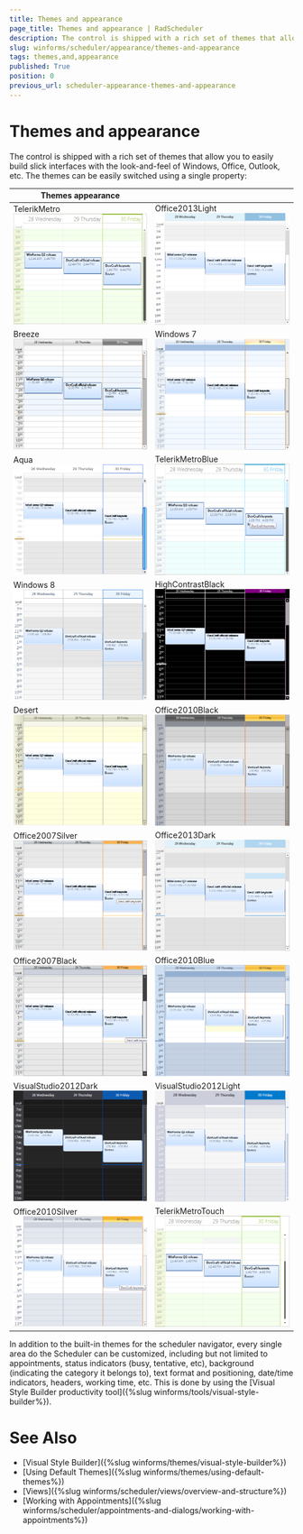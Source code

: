 ```yaml
---
title: Themes and appearance
page_title: Themes and appearance | RadScheduler
description: The control is shipped with a rich set of themes that allow you to easily build slick interfaces with the look-and-feel of Windows, Office, Outlook, etc.
slug: winforms/scheduler/appearance/themes-and-appearance
tags: themes,and,appearance
published: True
position: 0
previous_url: scheduler-appearance-themes-and-appearance
---
```


# Themes and appearance

The control is shipped with a rich set of themes that allow you to easily build slick interfaces with the look-and-feel of Windows, Office, Outlook, etc. The themes can be easily switched using a single property:
        
| Themes appearance |  |
| ------ | ------ |
|TelerikMetro![scheduler-appearance-themes-and-appearance 001](images/scheduler-appearance-themes-and-appearance015.png)|Office2013Light![scheduler-appearance-themes-and-appearance 002](images/scheduler-appearance-themes-and-appearance002.png)|
|Breeze![scheduler-appearance-themes-and-appearance 003](images/scheduler-appearance-themes-and-appearance003.png)|Windows 7![scheduler-appearance-themes-and-appearance 004](images/scheduler-appearance-themes-and-appearance004.png)|
|Aqua![scheduler-appearance-themes-and-appearance 005](images/scheduler-appearance-themes-and-appearance005.png)|TelerikMetroBlue![scheduler-appearance-themes-and-appearance 006](images/scheduler-appearance-themes-and-appearance006.png)|
|Windows 8![scheduler-appearance-themes-and-appearance 007](images/scheduler-appearance-themes-and-appearance007.png)|HighContrastBlack![scheduler-appearance-themes-and-appearance 008](images/scheduler-appearance-themes-and-appearance008.png)|
|Desert![scheduler-appearance-themes-and-appearance 009](images/scheduler-appearance-themes-and-appearance009.png)|Office2010Black![scheduler-appearance-themes-and-appearance 010](images/scheduler-appearance-themes-and-appearance010.png)|
|Office2007Silver![scheduler-appearance-themes-and-appearance 011](images/scheduler-appearance-themes-and-appearance011.png)|Office2013Dark![scheduler-appearance-themes-and-appearance 012](images/scheduler-appearance-themes-and-appearance012.png)|
|Office2007Black![scheduler-appearance-themes-and-appearance 013](images/scheduler-appearance-themes-and-appearance013.png)|Office2010Blue![scheduler-appearance-themes-and-appearance 014](images/scheduler-appearance-themes-and-appearance014.png)|
|VisualStudio2012Dark![scheduler-appearance-themes-and-appearance 015](images/scheduler-appearance-themes-and-appearance001.png)|VisualStudio2012Light![scheduler-appearance-themes-and-appearance 016](images/scheduler-appearance-themes-and-appearance016.png)|
|Office2010Silver![scheduler-appearance-themes-and-appearance 017](images/scheduler-appearance-themes-and-appearance017.png)|TelerikMetroTouch![scheduler-appearance-themes-and-appearance 018](images/scheduler-appearance-themes-and-appearance018.png)|

In addition to the built-in themes for the scheduler navigator, every single area do the Scheduler can be customized, including but not limited to appointments, status indicators (busy, tentative, etc), background (indicating the category it belongs to), text format and positioning, date/time indicators, headers, working time, etc. This is done by using the [Visual Style Builder productivity tool]({%slug winforms/tools/visual-style-builder%}).
        
# See Also

* [Visual Style Builder]({%slug winforms/themes/visual-style-builder%})
* [Using Default Themes]({%slug winforms/themes/using-default-themes%})
* [Views]({%slug winforms/scheduler/views/overview-and-structure%})
* [Working with Appointments]({%slug winforms/scheduler/appointments-and-dialogs/working-with-appointments%})
